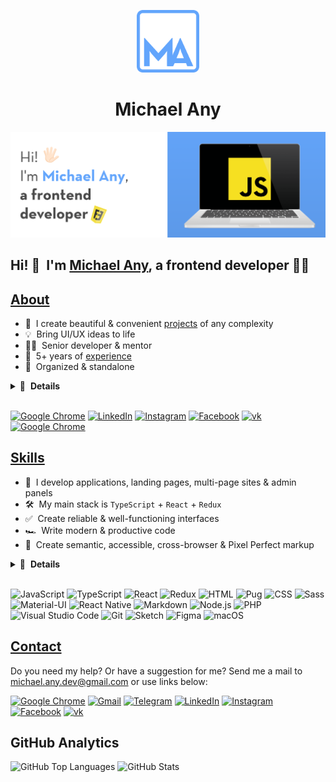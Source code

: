 <p align="center">
  <a href="https://michaelany.com" rel="noopener" target="_blank">
    <img width="100" src="./public/assets/logo.svg" alt="Logo" />
  </a>
</p>

<h1 align="center">Michael Any</h1>

![Banner](./public/assets/preview@2x.png)

## Hi! 👋 &nbsp;I'm [Michael Any][website], a frontend developer 👨‍💻

## [About](https://michaelany.com/about)

- 🚀 &nbsp;I create beautiful & convenient [projects](https://michaelany.com/portfolio) of any complexity
- 💡 &nbsp;Bring UI/UX ideas to life
- 👨‍🏫 &nbsp;Senior developer & mentor
- 💼 &nbsp;5+ years of [experience](https://michaelany.com/experience)
- 👔 &nbsp;Organized & standalone

<details>
  <summary>🔽 &nbsp;<strong>Details</strong></summary>

- 🤓 &nbsp;Love to code
- 🌱 &nbsp;Constantly evolving
- 📐 &nbsp;Prone to perfectionism
- 🎓 &nbsp;Two higher educations
- 🏃‍♂️ &nbsp;Sports lover
- ⛰ &nbsp;Traveler
- 👫 &nbsp;Happy husband
- ☕️ &nbsp;Coffee lover

</details>&nbsp;

[<img src="https://img.shields.io/badge/-Michael_Any-568bd0?logo=google-chrome&logoColor=white" alt="Google Chrome" />][website]
[<img src="https://img.shields.io/badge/-LinkedIn-0a66c2?logo=linkedin&logoColor=white" alt="LinkedIn" />][linkedin]
[<img src="https://img.shields.io/badge/-Instagram-e4405f?logo=instagram&logoColor=white" alt="Instagram" />][instagram]
[<img src="https://img.shields.io/badge/-Facebook-1877f2?logo=facebook&logoColor=white" alt="Facebook" />][facebook]
[<img src="https://img.shields.io/badge/-VK-4680c2?logo=vk&logoColor=white" alt="vk" />][vk]
[<img src="https://img.shields.io/badge/-7glyphs_team-acf7d0?logo=google-chrome&logoColor=282828" alt="Google Chrome" />](https://7glyphs.com/agency/team)

## [Skills](https://michaelany.com/skills)

- 👾 &nbsp;I develop applications, landing pages, multi-page sites & admin panels
- 🛠 &nbsp;My main stack is `TypeScript` + `React` + `Redux`
- ✅ &nbsp;Create reliable & well-functioning interfaces
- 🏎 &nbsp;Write modern & productive code
- 🎨 &nbsp;Create semantic, accessible, cross-browser & Pixel Perfect markup

<details>
  <summary>🔽 &nbsp;<strong>Details</strong></summary>

- 🧠 &nbsp;Choose a simple & effective way to solve the problem
- 🧩 &nbsp;Use a large number of patterns & techniques
- 🧱 &nbsp;Build a modular & optimal project architecture
- 🔧 &nbsp;Use modern frameworks, libraries, and tools
- 📱 &nbsp;Implement responsive interface & animations
- 🧹 &nbsp;Follow a single style of writing clean code
- 🔬 &nbsp;Refactor, optimize & test
- 📒 &nbsp;Planning, decomposing & documenting
- 🐣 &nbsp;Make code reviews & teach

</details>&nbsp;

![JavaScript](https://img.shields.io/badge/-JavaScript-282828?logo=javascript&logoColor=f7df1e)
![TypeScript](https://img.shields.io/badge/-TypeScript-282828?logo=typescript&logoColor=3178c6)
![React](https://img.shields.io/badge/-React-282828?logo=react&logoColor=61dafb)
![Redux](https://img.shields.io/badge/-Redux-282828?logo=redux&logoColor=764abc)
![HTML](https://img.shields.io/badge/-HTML-282828?logo=html5&logoColor=e34f26)
![Pug](https://img.shields.io/badge/-Pug-282828?logo=pug&logoColor=a86454)
![CSS](https://img.shields.io/badge/-CSS-282828?logo=css3&logoColor=1572b6)
![Sass](https://img.shields.io/badge/-Sass-282828?logo=sass&logoColor=cc6699)
![Material-UI](https://img.shields.io/badge/-Material_UI-282828?logo=material-ui&logoColor=0081cb)
![React Native](https://img.shields.io/badge/-React_Native-282828?logo=react&logoColor=61dafb)
![Markdown](https://img.shields.io/badge/-Markdown-282828?logo=markdown&logoColor=white)
![Node.js](https://img.shields.io/badge/-Node.js-282828?logo=node.js&logoColor=339933)
![PHP](https://img.shields.io/badge/-PHP-282828?logo=php&logoColor=777bb4)
![Visual Studio Code](https://img.shields.io/badge/-Visual_Studio_Code-282828?logo=visual-studio-code&logoColor=007acc)
![Git](https://img.shields.io/badge/-Git-282828?logo=git&logoColor=f05032)
![Sketch](https://img.shields.io/badge/-Sketch-282828?logo=sketch&logoColor=f7b500)
![Figma](https://img.shields.io/badge/-Figma-282828?logo=figma&logoColor=f24e1e)
![macOS](https://img.shields.io/badge/-macOS-282828?logo=macos&logoColor=white)

## [Contact](https://michaelany.com/contact)

Do you need my help? Or have a suggestion for me? Send me a mail to michael.any.dev@gmail.com or use links below:

[<img src="https://img.shields.io/badge/-Michael_Any_Contact-5eb070?logo=google-chrome&logoColor=white" alt="Google Chrome" />][website]
[<img src="https://img.shields.io/badge/-Gmail-ea4335?logo=gmail&logoColor=white" alt="Gmail" />](mailto:michael.any.dev@gmail.com)
[<img src="https://img.shields.io/badge/-Telegram-26a5e4?logo=telegram&logoColor=white" alt="Telegram" />](https://t.me/mclananiev)
[<img src="https://img.shields.io/badge/-LinkedIn-0a66c2?logo=linkedin&logoColor=white" alt="LinkedIn" />][linkedin]
[<img src="https://img.shields.io/badge/-Instagram-e4405f?logo=instagram&logoColor=white" alt="Instagram" />][instagram]
[<img src="https://img.shields.io/badge/-Facebook-1877f2?logo=facebook&logoColor=white" alt="Facebook" />][facebook]
[<img src="https://img.shields.io/badge/-VK-4680c2?logo=vk&logoColor=white" alt="vk" />][vk]

## GitHub Analytics

<img src="https://github-readme-stats.vercel.app/api/top-langs/?username=michaelany&layout=compact&theme=tokyonight" alt="GitHub Top Languages" />
<img src="https://github-readme-stats.vercel.app/api?username=michaelany&hide=prs,issues,contribs&show_icons=true&theme=tokyonight" alt="GitHub Stats" />

[website]: https://michaelany.com
[linkedin]: https://linkedin.com/mclananiev
[instagram]: https://instagram.com/anymichael
[facebook]: https://facebook.com/mclananiev
[vk]: https://vk.com/mclananiev
